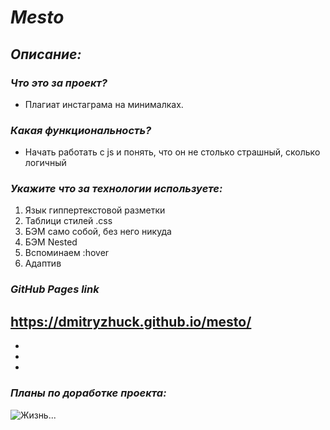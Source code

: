 # **_Mesto_**

## **_Описание:_**

### **_Что это за проект?_**

- Плагиат инстаграма на минималках.

### **_Какая функциональность?_**

- Начать работать с js и понять, что он не столько страшный, сколько логичный

### **_Укажите что за технологии используете:_**

1. Язык гиппертекстовой разметки <html>
2. Таблици стилей .css
3. БЭМ само собой, без него никуда
4. БЭМ Nested
5. Вспоминаем :hover
6. Адаптив

### **_GitHub Pages link_**

  https://dmitryzhuck.github.io/mesto/
-
-
-
-

### **_Планы по доработке проекта:_**

![Жизнь...](https://cs11.pikabu.ru/post_img/2018/06/16/11/1529175390179468580.jpg "-")
